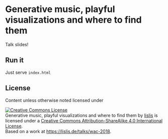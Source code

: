 # Generative music, playful visualizations and where to find them

Talk slides!

## Run it

Just serve `index.html`

## License

Content unless otherwise noted licensed under

<a rel="license" href="http://creativecommons.org/licenses/by-sa/4.0/"><img alt="Creative Commons License" style="border-width:0" src="https://i.creativecommons.org/l/by-sa/4.0/88x31.png" /></a><br /><span xmlns:dct="http://purl.org/dc/terms/" property="dct:title">Generative music, playful visualizations and where to find them</span> by <a xmlns:cc="http://creativecommons.org/ns#" href="https://github.com/lislis/wac-2018-talk" property="cc:attributionName" rel="cc:attributionURL">lislis</a> is licensed under a <a rel="license" href="http://creativecommons.org/licenses/by-sa/4.0/">Creative Commons Attribution-ShareAlike 4.0 International License</a>.<br />Based on a work at <a xmlns:dct="http://purl.org/dc/terms/" href="https://lislis.de/talks/wac-2018" rel="dct:source">https://lislis.de/talks/wac-2018</a>.
